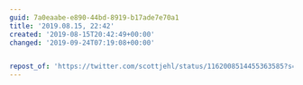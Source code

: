 ```yaml
---
guid: 7a0eaabe-e890-44bd-8919-b17ade7e70a1
title: '2019.08.15, 22:42'
created: '2019-08-15T20:42:49+00:00'
changed: '2019-09-24T07:19:08+00:00'


repost_of: 'https://twitter.com/scottjehl/status/1162008514455363585?s=19'
---
```


